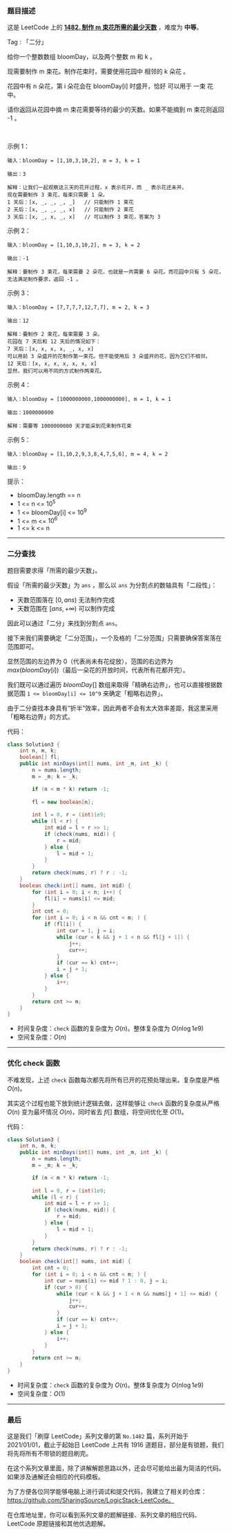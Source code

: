 ### 题目描述

这是 LeetCode 上的 **[1482. 制作 m 束花所需的最少天数](https://leetcode-cn.com/problems/minimum-number-of-days-to-make-m-bouquets/solution/gong-shui-san-xie-li-yong-er-duan-xing-z-ysv4/)** ，难度为 **中等**。

Tag : 「二分」



给你一个整数数组 bloomDay，以及两个整数 m 和 k 。

现需要制作 m 束花。制作花束时，需要使用花园中 相邻的 k 朵花 。

花园中有 n 朵花，第 i 朵花会在 bloomDay[i] 时盛开，恰好 可以用于 一束 花中。

请你返回从花园中摘 m 束花需要等待的最少的天数。如果不能摘到 m 束花则返回 -1 。

 

示例 1：
```
输入：bloomDay = [1,10,3,10,2], m = 3, k = 1

输出：3

解释：让我们一起观察这三天的花开过程，x 表示花开，而 _ 表示花还未开。
现在需要制作 3 束花，每束只需要 1 朵。
1 天后：[x, _, _, _, _]   // 只能制作 1 束花
2 天后：[x, _, _, _, x]   // 只能制作 2 束花
3 天后：[x, _, x, _, x]   // 可以制作 3 束花，答案为 3
```
示例 2：
```
输入：bloomDay = [1,10,3,10,2], m = 3, k = 2

输出：-1

解释：要制作 3 束花，每束需要 2 朵花，也就是一共需要 6 朵花。而花园中只有 5 朵花，无法满足制作要求，返回 -1 。
```
示例 3：
```
输入：bloomDay = [7,7,7,7,12,7,7], m = 2, k = 3

输出：12

解释：要制作 2 束花，每束需要 3 朵。
花园在 7 天后和 12 天后的情况如下：
7 天后：[x, x, x, x, _, x, x]
可以用前 3 朵盛开的花制作第一束花。但不能使用后 3 朵盛开的花，因为它们不相邻。
12 天后：[x, x, x, x, x, x, x]
显然，我们可以用不同的方式制作两束花。
```
示例 4：
```
输入：bloomDay = [1000000000,1000000000], m = 1, k = 1

输出：1000000000

解释：需要等 1000000000 天才能采到花来制作花束
```
示例 5：
```
输入：bloomDay = [1,10,2,9,3,8,4,7,5,6], m = 4, k = 2

输出：9
```

提示：
* bloomDay.length == n
* 1 <= n <= $10^5$
* 1 <= bloomDay[i] <= $10^9$
* 1 <= m <= $10^6$
* 1 <= k <= n

---

### 二分查找

题目需要求得「所需的最少天数」。

假设「所需的最少天数」为 `ans` ，那么以 `ans` 为分割点的数轴具有「二段性」：

* 天数范围落在 $[0, ans)$ 无法制作完成
* 天数范围在 $[ans, +∞)$ 可以制作完成

因此可以通过「二分」来找到分割点 `ans`。

接下来我们需要确定「二分范围」，一个及格的「二分范围」只需要确保答案落在范围即可。

显然范围的左边界为 $0$（代表尚未有花绽放），范围的右边界为 $max(bloomDay[i])$（最后一朵花的开放时间，代表所有花都开完）。

我们既可以通过遍历 $bloomDay[]$ 数组来取得「精确右边界」，也可以直接根据数据范围 `1 <= bloomDay[i] <= 10^9` 来确定「粗略右边界」。

由于二分查找本身具有“折半”效率，因此两者不会有太大效率差距，我这里采用「粗略右边界」的方式。

代码：
```Java []
class Solution3 {
    int n, m, k;
    boolean[] fl;
    public int minDays(int[] nums, int _m, int _k) {
        n = nums.length;
        m = _m; k = _k;

        if (n < m * k) return -1;
        
        fl = new boolean[n];
        
        int l = 0, r = (int)1e9;
        while (l < r) {
            int mid = l + r >> 1;
            if (check(nums, mid)) {
                r = mid;
            } else {
                l = mid + 1;
            }
        }
        return check(nums, r) ? r : -1;
    }
    boolean check(int[] nums, int mid) {
        for (int i = 0; i < n; i++) {
            fl[i] = nums[i] <= mid;
        }
        int cnt = 0;
        for (int i = 0; i < n && cnt < m; ) {
            if (fl[i]) {
                int cur = 1, j = i;
                while (cur < k && j + 1 < n && fl[j + 1]) {
                    j++;
                    cur++;
                }
                if (cur == k) cnt++;
                i = j + 1;
            } else {
                i++;
            }
        }
        return cnt >= m;
    }
}
```
* 时间复杂度：`check` 函数的复杂度为 $O(n)$。整体复杂度为 $O(n\log{1e9})$
* 空间复杂度：$O(n)$

---

### 优化 check 函数

不难发现，上述 `check` 函数每次都先将所有已开的花预处理出来。复杂度是严格 $O(n)$。

其实这个过程也能下放到统计逻辑去做，这样能够让 `check` 函数的复杂度从严格 $O(n)$ 变为最坏情况 $O(n)$，同时省去 $fl[]$ 数组，将空间优化至 $O(1)$。

代码：
```Java []
class Solution3 {
    int n, m, k;
    public int minDays(int[] nums, int _m, int _k) {
        n = nums.length;
        m = _m; k = _k;

        if (n < m * k) return -1;
                
        int l = 0, r = (int)1e9;
        while (l < r) {
            int mid = l + r >> 1;
            if (check(nums, mid)) {
                r = mid;
            } else {
                l = mid + 1;
            }
        }
        return check(nums, r) ? r : -1;
    }
    boolean check(int[] nums, int mid) {
        int cnt = 0;
        for (int i = 0; i < n && cnt < m; ) {
            int cur = nums[i] <= mid ? 1 : 0, j = i;
            if (cur > 0) {
                while (cur < k && j + 1 < n && nums[j + 1] <= mid) {
                    j++;
                    cur++;
                }
                if (cur == k) cnt++;
                i = j + 1;
            } else {
                i++;
            }
        }
        return cnt >= m;
    }
}
```
* 时间复杂度：`check` 函数的复杂度为 $O(n)$。整体复杂度为 $O(n\log{1e9})$
* 空间复杂度：$O(1)$

---

### 最后

这是我们「刷穿 LeetCode」系列文章的第 `No.1482` 篇，系列开始于 2021/01/01，截止于起始日 LeetCode 上共有 1916 道题目，部分是有锁题，我们将先将所有不带锁的题目刷完。

在这个系列文章里面，除了讲解解题思路以外，还会尽可能给出最为简洁的代码。如果涉及通解还会相应的代码模板。

为了方便各位同学能够电脑上进行调试和提交代码，我建立了相关的仓库：https://github.com/SharingSource/LogicStack-LeetCode。

在仓库地址里，你可以看到系列文章的题解链接、系列文章的相应代码、LeetCode 原题链接和其他优选题解。

